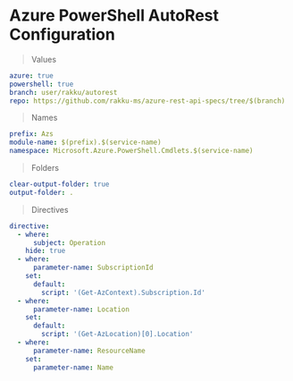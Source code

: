 # Azure PowerShell AutoRest Configuration

> Values
``` yaml
azure: true
powershell: true
branch: user/rakku/autorest
repo: https://github.com/rakku-ms/azure-rest-api-specs/tree/$(branch)
```

> Names
``` yaml
prefix: Azs
module-name: $(prefix).$(service-name)
namespace: Microsoft.Azure.PowerShell.Cmdlets.$(service-name)
```

> Folders
``` yaml
clear-output-folder: true
output-folder: .
```

> Directives
``` yaml
directive:
  - where:
      subject: Operation
    hide: true
  - where:
      parameter-name: SubscriptionId
    set:
      default:
        script: '(Get-AzContext).Subscription.Id'
  - where:
      parameter-name: Location
    set:
      default:
        script: '(Get-AzLocation)[0].Location'
  - where:
      parameter-name: ResourceName
    set:
      parameter-name: Name
```